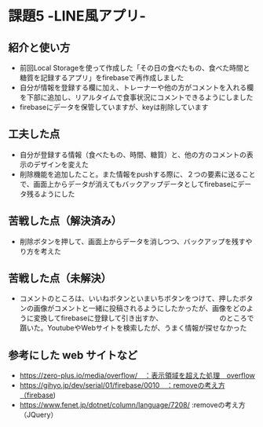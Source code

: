 # 課題5 -LINE風アプリ-

## 紹介と使い方
  - 前回Local Storageを使って作成した「その日の食べたもの、食べた時間と糖質を記録するアプリ」をfirebaseで再作成しました
  - 自分が情報を登録する欄に加え、トレーナーや他の方がコメントを入れる欄を下部に追加し、リアルタイムで食事状況にコメントできるようにしました
  - firebaseにデータを保管していますが、keyは削除しています

## 工夫した点
  - 自分が登録する情報（食べたもの、時間、糖質）と、他の方のコメントの表示のデザインを変えた
  - 削除機能を追加したこと。また情報をpushする際に、２つの要素に送ることで、画面上からデータが消えてもバックアップデータとしてfirebaseにデータ残るようにした

## 苦戦した点（解決済み）
  - 削除ボタンを押して、画面上からデータを消しつつ、バックアップを残すやり方を考えた

## 苦戦した点（未解決）
  - コメントのところは、いいねボタンといまいちボタンをつけて、押したボタンの画像がコメントと一緒に投稿されるようにしたかったが、画像をどのように変換してfirebaseに登録して引き出すか、
　　　　　　　　のところで躓いた。YoutubeやWebサイトを検索したが、うまく情報が探せなかった

## 参考にした web サイトなど
  - https://zero-plus.io/media/overflow/　：表示領域を超えた処理　overflow
  - https://gihyo.jp/dev/serial/01/firebase/0010　：removeの考え方（firebase)
  - https://www.fenet.jp/dotnet/column/language/7208/ :removeの考え方（JQuery）
